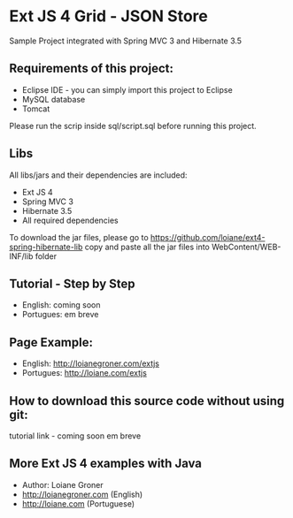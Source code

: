 # Ext JS 4 Grid - JSON Store

Sample Project integrated with Spring MVC 3 and Hibernate 3.5

## Requirements of this project:

* Eclipse IDE - you can simply import this project to Eclipse
* MySQL database
* Tomcat

Please run the scrip inside sql/script.sql before running this project.

## Libs

All libs/jars and their dependencies are included:
* Ext JS 4
* Spring MVC 3
* Hibernate 3.5
* All required dependencies

To download the jar files, please go to https://github.com/loiane/ext4-spring-hibernate-lib
copy and paste all the jar files into WebContent/WEB-INF/lib folder


## Tutorial - Step by Step

* English: coming soon
* Portugues: em breve

## Page Example:

* English: http://loianegroner.com/extjs
* Portugues: http://loiane.com/extjs

## How to download this source code without using git:

tutorial link - coming soon
em breve

## More Ext JS 4 examples with Java

* Author: Loiane Groner
* http://loianegroner.com (English)
* http://loiane.com (Portuguese)